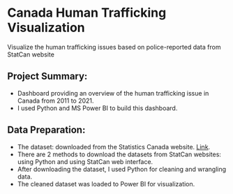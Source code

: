 # Canada Human Trafficking Visualization
Visualize the human trafficking issues based on police-reported data from StatCan website

## Project Summary:
* Dashboard providing an overview of the human trafficking issue in Canada from 2011 to 2021.
* I used Python and MS Power BI to build this dashboard.

## Data Preparation:
* The dataset: downloaded from the Statistics Canada website. [Link](https://www150.statcan.gc.ca/t1/tbl1/en/tv.action?pid=3510017701&pickMembers%5B0%5D=1.1&pickMembers%5B1%5D=2.58&cubeTimeFrame.startYear=2017&cubeTimeFrame.endYear=2021&referencePeriods=20170101%2C20210101).
* There are 2 methods to download the datasets from StatCan websites: using Python and using StatCan web interface.
* After downloading the dataset, I used Python for cleaning and wrangling data.
* The cleaned dataset was loaded to Power BI for visualization.
